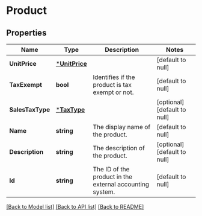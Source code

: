 # Product

## Properties
Name | Type | Description | Notes
------------ | ------------- | ------------- | -------------
**UnitPrice** | [***UnitPrice**](UnitPrice.md) |  | [default to null]
**TaxExempt** | **bool** | Identifies if the product is tax exempt or not. | [default to null]
**SalesTaxType** | [***TaxType**](TaxType.md) |  | [optional] [default to null]
**Name** | **string** | The display name of the product. | [default to null]
**Description** | **string** | The description of the product. | [optional] [default to null]
**Id** | **string** | The ID of the product in the external accounting system. | [default to null]

[[Back to Model list]](../README.md#documentation-for-models) [[Back to API list]](../README.md#documentation-for-api-endpoints) [[Back to README]](../README.md)

